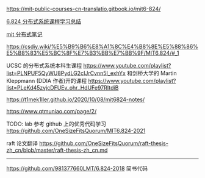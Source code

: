 https://mit-public-courses-cn-translatio.gitbook.io/mit6-824/

[6.824 分布式系统课程学习总结](https://tanxinyu.work/6-824/)

[mit 分布式笔记](https://taodaling.github.io/blog/2024/02/15/MIT%E5%88%86%E5%B8%83%E5%BC%8F%E7%AC%94%E8%AE%B0/)

https://csdiy.wiki/%E5%B9%B6%E8%A1%8C%E4%B8%8E%E5%88%86%E5%B8%83%E5%BC%8F%E7%B3%BB%E7%BB%9F/MIT6.824/#_1

UCSC 的分布式系统本科生课程 https://www.youtube.com/playlist?list=PLNPUF5QyWU8PydLG2cIJrCvnn5I_exhYx 和剑桥大学的 Martin Kleppmann (DDIA 作者)开的课程 https://www.youtube.com/playlist?list=PLeKd45zvjcDFUEv_ohr_HdUFe97RItdiB

https://t1mek1ller.github.io/2020/10/08/mit6824-notes/

https://www.qtmuniao.com/page/2/

TODO:
lab 参考 github 上的优秀代码学习
https://github.com/OneSizeFitsQuorum/MIT6.824-2021

raft 论文翻译
https://github.com/OneSizeFitsQuorum/raft-thesis-zh_cn/blob/master/raft-thesis-zh_cn.md

---

https://github.com/981377660LMT/6.824-2018 简书代码
